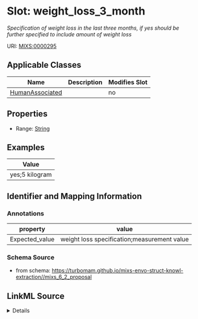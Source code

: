 # Slot: weight_loss_3_month


_Specification of weight loss in the last three months, if yes should be further specified to include amount of weight loss_



URI: [MIXS:0000295](https://w3id.org/mixs/0000295)



<!-- no inheritance hierarchy -->




## Applicable Classes

| Name | Description | Modifies Slot |
| --- | --- | --- |
[HumanAssociated](HumanAssociated.md) |  |  no  |







## Properties

* Range: [String](String.md)






## Examples

| Value |
| --- |
| yes;5 kilogram |

## Identifier and Mapping Information





### Annotations

| property | value |
| --- | --- |
| Expected_value | weight loss specification;measurement value || Preferred_unit | kilogram, gram |



### Schema Source


* from schema: https://turbomam.github.io/mixs-envo-struct-knowl-extraction//mixs_6_2_proposal




## LinkML Source

<details>
```yaml
name: weight_loss_3_month
annotations:
  Expected_value:
    tag: Expected_value
    value: weight loss specification;measurement value
  Preferred_unit:
    tag: Preferred_unit
    value: kilogram, gram
description: Specification of weight loss in the last three months, if yes should
  be further specified to include amount of weight loss
title: weight loss in last three months
notes:
- months
- weight
examples:
- value: yes;5 kilogram
from_schema: https://turbomam.github.io/mixs-envo-struct-knowl-extraction//mixs_6_2_proposal
rank: 1000
string_serialization: '{boolean};{float} {unit}'
slot_uri: MIXS:0000295
multivalued: false
alias: weight_loss_3_month
domain_of:
- HumanAssociated
range: string
required: false
recommended: false

```
</details>